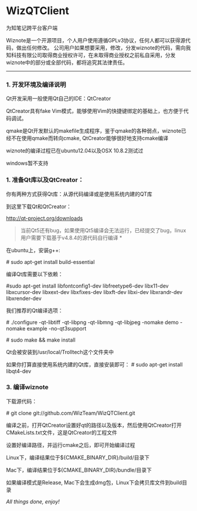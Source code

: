 WizQTClient
===========

为知笔记跨平台客户端

Wiznote是一个开源项目，个人用户使用遵循GPLv3协议，任何人都可以获得源代码，做出任何修改。
公司用户如果想要采用，修改，分发wiznote的代码，需向我知科技有限公司取得商业授权许可，在未取得商业授权之前私自采用，分发wiznote中的部分或全部代码，都将追究其法律责任。

---

### 1. 开发环境及编译说明

Qt开发采用一般使用Qt自己的IDE：QtCreator

QtCreator具有fake Vim模式，能够使用Vim的快捷键绑定的基础上，也方便于代码调试。

qmake是Qt开发默认的makefile生成程序，鉴于qmake的各种弱点，wiznote已经不在使用qmake而转向cmake, QtCreator能够很好地支持cmake编译

wiznote的编译过程已在ubuntu12.04以及OSX 10.8.2测试过

windows暂不支持

### 1. 准备Qt库以及QtCreator：
你有两种方式获得Qt库：从源代码编译或是使用系统内建的QT库

到这里下载Qt和QtCreator：

http://qt-project.org/downloads

> 当前Qt5还有bug，如果使用Qt5编译会无法运行，已经提交了bug，linux用户需要下载基于v4.8.4的源代码自行编译 *

在ubuntu上，安装g++:

\# sudo apt-get install build-essential

编译Qt库需要以下依赖：

\#sudo apt-get install libfontconfig1-dev libfreetype6-dev libx11-dev libxcursor-dev libxext-dev libxfixes-dev libxft-dev libxi-dev libxrandr-dev libxrender-dev

我们推荐的Qt编译选项：

\# ./configure -qt-libtiff -qt-libpng -qt-libmng -qt-libjpeg -nomake demo -nomake example -no-qt3support

\# sudo make && make install

Qt会被安装到/usr/local/Trolltech这个文件夹中

如果你打算直接使用系统内建的Qt库，直接安装即可：
\# sudo apt-get install libqt4-dev

### 3. 编译wiznote
下载源代码：

\# git clone git://github.com/WizTeam/WizQTClient.git

编译之前，打开QtCreator设置好qt的路径以及版本，然后使用QtCreator打开CMakeLists.txt文件，这是QtCreator的工程文件

设置好编译路径，并运行cmake之后，即可开始编译过程

Linux下，编译结果位于${CMAKE_BINARY_DIR}/build/目录下

Mac下，编译结果位于${CMAKE_BINARY_DIR}/bundle/目录下

如果编译模式是Release, Mac下会生成dmg包，Linux下会拷贝库文件到build目录

*All things done, enjoy!*
